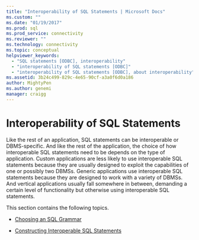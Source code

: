 ```yaml
---
title: "Interoperability of SQL Statements | Microsoft Docs"
ms.custom: ""
ms.date: "01/19/2017"
ms.prod: sql
ms.prod_service: connectivity
ms.reviewer: ""
ms.technology: connectivity
ms.topic: conceptual
helpviewer_keywords: 
  - "SQL statements [ODBC], interoperability"
  - "interoperability of SQL statements [ODBC]"
  - "interoperability of SQL statements [ODBC], about interoperability"
ms.assetid: 3b24c499-829c-4e65-90cf-a3a0f6d0a186
author: MightyPen
ms.author: genemi
manager: craigg
---
```

# Interoperability of SQL Statements
Like the rest of an application, SQL statements can be interoperable or DBMS-specific. And like the rest of the application, the choice of how interoperable SQL statements need to be depends on the type of application. Custom applications are less likely to use interoperable SQL statements because they are usually designed to exploit the capabilities of one or possibly two DBMSs. Generic applications use interoperable SQL statements because they are designed to work with a variety of DBMSs. And vertical applications usually fall somewhere in between, demanding a certain level of functionality but otherwise using interoperable SQL statements.  
  
 This section contains the following topics.  
  
-   [Choosing an SQL Grammar](../../../odbc/reference/develop-app/choosing-an-sql-grammar.md)  
  
-   [Constructing Interoperable SQL Statements](../../../odbc/reference/develop-app/constructing-interoperable-sql-statements.md)
